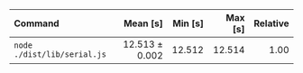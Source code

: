 | Command | Mean [s] | Min [s] | Max [s] | Relative |
|:---|---:|---:|---:|---:|
| `node ./dist/lib/serial.js` | 12.513 ± 0.002 | 12.512 | 12.514 | 1.00 |
